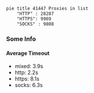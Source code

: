 
```mermaid
pie title 41447 Proxies in list
    "HTTP" : 28287
    "HTTPS": 9969
    "SOCKS" : 9808
```

### Some Info
#### Average Timeout

- mixed: 3.9s
- http: 2.2s
- https: 8.1s
- socks: 6.3s